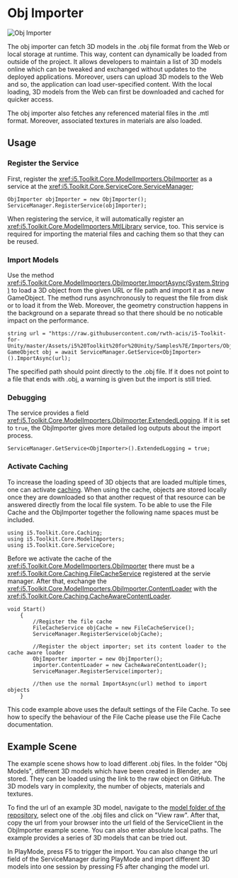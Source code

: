 # Obj Importer

![Obj Importer](../resources/Logos/ObjImporter.svg)

The obj importer can fetch 3D models in the .obj file format from the Web or local storage at runtime.
This way, content can dynamically be loaded from outside of the project.
It allows developers to maintain a list of 3D models online which can be tweaked and exchanged without updates to the deployed applications.
Moreover, users can upload 3D models to the Web and so, the application can load user-specified content.
With the local loading, 3D models from the Web can first be downloaded and cached for quicker access.

The obj importer also fetches any referenced material files in the .mtl format.
Moreover, associated textures in materials are also loaded.

## Usage

### Register the Service

First, register the <xref:i5.Toolkit.Core.ModelImporters.ObjImporter> as a service at the <xref:i5.Toolkit.Core.ServiceCore.ServiceManager>;

```[C#]
ObjImporter objImporter = new ObjImporter();
ServiceManager.RegisterService(objImporter);
```

When registering the service, it will automatically register an <xref:i5.Toolkit.Core.ModelImporters.MtlLibrary> service, too.
This service is required for importing the material files and caching them so that they can be reused.

### Import Models

Use the method <xref:i5.Toolkit.Core.ModelImporters.ObjImporter.ImportAsync(System.String)> to load a 3D object from the given URL or file path and import it as a new GameObject.
The method runs asynchronously to request the file from disk or to load it from the Web.
Moreover, the geometry construction happens in the background on a separate thread so that there should be no noticable impact on the performance.

```[C#]
string url = "https://raw.githubusercontent.com/rwth-acis/i5-Toolkit-for-Unity/master/Assets/i5%20Toolkit%20for%20Unity/Samples%7E/Importers/ObjImporter/Obj%20Models/Monkey_textured.obj"
GameObject obj = await ServiceManager.GetService<ObjImporter>().ImportAsync(url);
```

The specified path should point directly to the .obj file.
If it does not point to a file that ends with .obj, a warning is given but the import is still tried.

### Debugging

The service provides a field <xref:i5.Toolkit.Core.ModelImporters.ObjImporter.ExtendedLogging>.
If it is set to `true`, the ObjImporter gives more detailed log outputs about the import process.

```[C#]
ServiceManager.GetService<ObjImporter>().ExtendedLogging = true;
```

### Activate Caching

To increase the loading speed of 3D objects that are loaded multiple times, one can activate [caching](File-Cache.md).
When using the cache, objects are stored locally once they are downloaded so that another request of that resource can be answered directly from the local file system.
To be able to use the File Cache and the ObjImporter together the following name spaces must be included.

```[C#]
using i5.Toolkit.Core.Caching;
using i5.Toolkit.Core.ModelImporters;
using i5.Toolkit.Core.ServiceCore;
```

Before we activate the cache of the <xref:i5.Toolkit.Core.ModelImporters.ObjImporter> there must be a <xref:i5.Toolkit.Core.Caching.FileCacheService> registered at the servie manager.
After that, exchange the <xref:i5.Toolkit.Core.ModelImporters.ObjImporter.ContentLoader> with the <xref:i5.Toolkit.Core.Caching.CacheAwareContentLoader>.

```[C#]
void Start()
    {
        //Register the file cache
        FileCacheService objCache = new FileCacheService();
        ServiceManager.RegisterService(objCache);

        //Register the object importer; set its content loader to the cache aware loader
        ObjImporter importer = new ObjImporter();
        importer.ContentLoader = new CacheAwareContentLoader();
        ServiceManager.RegisterService(importer);

        //then use the normal ImportAsync(url) method to import objects
    }
```
This code example above uses the default settings of the File Cache. To see how to specify the behaviour of the File Cache please use the File Cache documentation.

## Example Scene

The example scene shows how to load different .obj files.
In the folder "Obj Models", different 3D models which have been created in Blender, are stored.
They can be loaded using the link to the raw object on GitHub.
The 3D models vary in complexity, the number of objects, materials and textures.

To find the url of an example 3D model, navigate to the [model folder of the repository](https://github.com/rwth-acis/i5-Toolkit-for-Unity/tree/master/Assets/i5%20Toolkit%20for%20Unity/Samples%7E/Importers/ObjImporter/Obj%20Models), select one of the .obj files  and click on "View raw".
After that, copy the url from your browser into the url field of the ServiceClient in the ObjImporter example scene.
You can also enter absolute local paths.
The example provides a series of 3D models that can be tried out.

In PlayMode, press F5 to trigger the import.
You can also change the url field of the ServiceManager during PlayMode and import different 3D models into one session by pressing F5 after changing the model url.